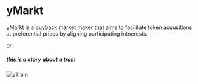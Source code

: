 # yMarkt

yMarkt is a buyback market maker that aims to facilitate token acqusitions at preferential prices by aligning participating intnerests.

or

##### this is a story about a train
![yTrain](https://i.imgur.com/nuzDOBh.png)
